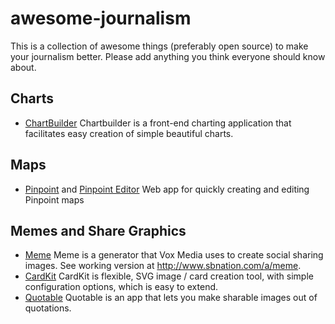# awesome-journalism

This is a collection of awesome things (preferably open source) to make your journalism better. Please add anything you think everyone should know about.


## Charts

 - [ChartBuilder](https://github.com/Quartz/Chartbuilder/) Chartbuilder is a front-end charting application that facilitates easy creation of simple beautiful charts.

## Maps

 - [Pinpoint](https://github.com/dowjones/pinpoint) and [Pinpoint Editor](https://github.com/dowjones/pinpoint-editor) Web app for quickly creating and editing Pinpoint maps

## Memes and Share Graphics

 - [Meme](https://github.com/voxmedia/meme) Meme is a generator that Vox Media uses to create social sharing images. See working version at http://www.sbnation.com/a/meme.
 - [CardKit](https://github.com/times/cardkit) CardKit is flexible, SVG image / card creation tool, with simple configuration options, which is easy to extend.
 - [Quotable](https://github.com/nprapps/quotable) Quotable is an app that lets you make sharable images out of quotations.

